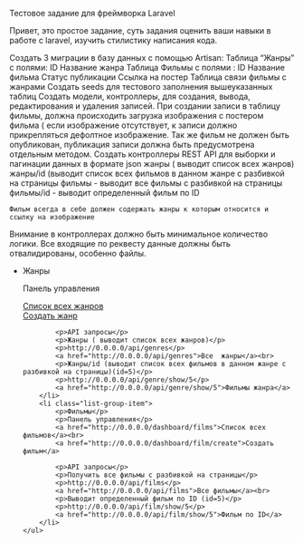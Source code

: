 Тестовое задание для фреймворка Laravel

Привет, это простое задание, суть задания оценить ваши навыки в работе с laravel, изучить стилистику написания кода.

Создать 3 миграции в базу данных с помощью Artisan:
Таблица “Жанры” с полями:
ID
Название жанра
Таблица Фильмы с полями :
ID
Название фильма
Статус публикации
Ссылка на постер
Таблица связи фильмы с жанрами
Создать seeds для тестового заполнения вышеуказанных таблиц
Создать модели, контроллеры, для создания, вывода, редактирования и удаления записей.
При создании записи в таблицу фильмы, должна происходить загрузка изображения с постером фильма ( если изображение отсутствует, к записи должно прикрепляться дефолтное изображение. Так же фильм не должен быть опубликован, публикация записи должна быть предусмотрена отдельным методом.
Создать контроллеры REST API для выборки и пагинации данных в формате json
жанры ( выводит список всех жанров)
жанры/id (выводит список всех фильмов в данном жанре с разбивкой на страницы
фильмы - выводит все фильмы с разбивкой на страницы
фильмы/id - выводит определенный фильм по ID

	Фильм всегда в себе должен содержать жанры к которым относится и ссылку на изображение

Внимание в контроллерах должно быть минимальное количество логики. Все входящие по реквесту данные должны быть отвалидированы, особенно файлы.
<ul class="list-group ">
        <li class="list-group-item">
            <p>Жанры</p>
            <p>Панель управления</p>
            <a href="http://0.0.0.0/dashboard/genres">Список всех жанров</a><br>
            <a href="http://0.0.0.0/dashboard/genre/create">Создать жанр</a>

            <p>API запросы</p>
            <p>Жанры ( выводит список всех жанров)</p>
            <p>http://0.0.0.0/api/genres</p>
            <a href="http://0.0.0.0/api/genres">Все  жанры</a><br>
            <p>Жанры/id (выводит список всех фильмов в данном жанре с разбивкой на страницы)(id=5)</p>
            <p>http://0.0.0.0/api/genre/show/5</p>
            <a href="http://0.0.0.0/api/genre/show/5">Фильмы жанра</a>
        </li>
        <li class="list-group-item">
            <p>Фильмы</p>
            <p>Панель управления</p>
            <a href="http://0.0.0.0/dashboard/films">Список всех фильмов</a><br>
            <a href="http://0.0.0.0/dashboard/film/create">Создать фильм</a>

            <p>API запросы</p>
            <p>Получить все фильмы с разбивкой на страницы</p>
            <p>http://0.0.0.0/api/films</p>
            <a href="http://0.0.0.0/api/films">Все фильмы</a><br>
            <p>Выводит определенный фильм по ID (id=5)</p>
            <p>http://0.0.0.0/api/film/show/5</p>
            <a href="http://0.0.0.0/api/film/show/5">Фильм по ID</a>
        </li>
    </ul>

